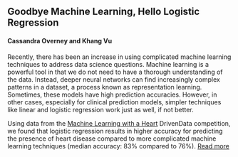 ## Goodbye Machine Learning, Hello Logistic Regression

#### Cassandra Overney and Khang Vu

Recently, there has been an increase in using complicated machine learning techniques to address data science questions. Machine learning is a powerful tool in that we do not need to have a thorough understanding of the data. Instead, deeper neural networks can find increasingly complex patterns in a dataset, a process known as representation learning. Sometimes, these models have high prediction accuracies. However, in other cases, especially for clinical prediction models, simpler techniques like linear and logistic regression work just as well, if not better.

Using data from the [Machine Learning with a Heart](https://www.drivendata.org/competitions/54/machine-learning-with-a-heart/page/109/) DrivenData competition, we found that logistic regression results in higher accuracy for predicting the presence of heart disease compared to more complicated machine learning techniques (median accuracy: 83% compared to 76%). [Read more](report3.md)
